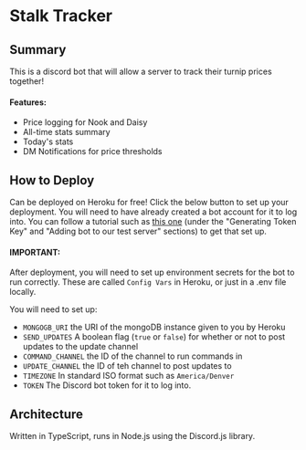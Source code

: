 # Stalk Tracker

## Summary

This is a discord bot that will allow a server to track their turnip prices together!

#### Features:
+ Price logging for Nook and Daisy
+ All-time stats summary
+ Today's stats
+ DM Notifications for price thresholds

## How to Deploy

Can be deployed on Heroku for free! Click the below button to set up your deployment. You will need to have already created a bot account for it to log into. You can follow a tutorial such as [this one](https://medium.com/davao-js/2019-tutorial-creating-your-first-simple-discord-bot-47fc836a170b) (under the "Generating Token Key" and "Adding bot to our test server" sections) to get that set up.


#### IMPORTANT: 
After deployment, you will need to set up environment secrets for the bot to run correctly. These are called `Config Vars` in Heroku, or just in a .env file locally.

You will need to set up:
+ `MONGOGB_URI` the URI of the mongoDB instance given to you by Heroku
+ `SEND_UPDATES` A boolean flag (`true` or `false`) for whether or not to post updates to the update channel
+ `COMMAND_CHANNEL` the ID of the channel to run commands in
+ `UPDATE_CHANNEL` the ID of teh channel to post updates to 
+ `TIMEZONE` In standard ISO format such as `America/Denver`
+ `TOKEN` The Discord bot token for it to log into.
  
## Architecture

Written in TypeScript, runs in Node.js using the Discord.js library.


